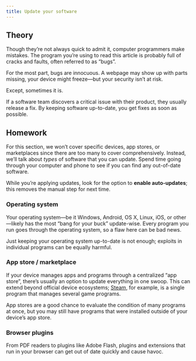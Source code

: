 ```yaml
---
title: Update your software
---
```


## Theory

Though they’re not always quick to admit it, computer programmers make mistakes. The program you’re using to read this
article is probably full of cracks and faults, often referred to as “bugs”.

For the most part, bugs are innocuous. A webpage may show up with parts missing, your device might freeze—but your
security isn’t at risk.

Except, sometimes it is.

If a software team discovers a critical issue with their product, they usually release a fix. By keeping software
up-to-date, you get fixes as soon as possible.

## Homework

For this section, we won’t cover specific devices, app stores, or marketplaces since there are too many to cover
comprehensively. Instead, we’ll talk about _types_ of software that you can update. Spend time going through your
computer and phone to see if you can find any out-of-date software.

While you’re applying updates, look for the option to **enable auto-updates**; this removes the manual step for next
time.

### Operating system

Your operating system—be it Windows, Android, OS X, Linux, iOS, or other—likely has the most “bang for your buck”
update-wise. Every program you run goes through the operating system, so a flaw here can be bad news.

Just keeping your operating system up-to-date is not enough; exploits in individual programs can be equally harmful.

### App store / marketplace

If your device manages apps and programs through a centralized “app store”, there’s usually an option to update
everything in one swoop. This can extend beyond official device ecosystems; [Steam][Steam], for example, is a single
program that manages several game programs.

App stores are a good chance to evaluate the condition of many programs at once, but you may still have programs that
were installed outside of your device’s app store.

### Browser plugins

From PDF readers to plugins like Adobe Flash, plugins and extensions that run in your browser can get out of date
quickly and cause havoc.

[Steam]: http://store.steampowered.com/
